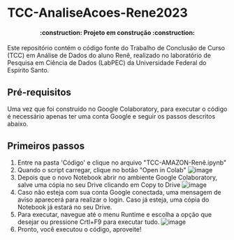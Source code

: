 # TCC-AnaliseAcoes-Rene2023

<h4 align="center"> 
    :construction:  Projeto em construção  :construction:
</h4>

Este repositório contém o código fonte do Trabalho de Conclusão de Curso (TCC) em Análise de Dados do aluno Renê, realizado no laboratório de Pesquisa em Ciência de Dados (LabPEC) da Universidade Federal do Espírito Santo.

## Pré-requisitos

Uma vez que foi construído no Google Colaboratory, para executar o código é necessário apenas ter uma conta Google e seguir os passos descritos abaixo.

## Primeiros passos

1. Entre na pasta 'Código' e clique no arquivo "TCC-AMAZON-Renê.ipynb"
2. Quando o script carregar, clique no botão "Open in Colab"
![image](https://user-images.githubusercontent.com/96728526/235245361-802820eb-b597-4e55-be01-aa9cabdb9350.png)
3. Depois que o novo Notebook abrir no ambiente Google Colaboratory, salve uma cópia no seu Drive clicando em Copy to Drive
![image](https://user-images.githubusercontent.com/96728526/235245454-0512032f-c1d8-43cb-a312-353d68776da5.png)
4. Caso não esteja com sua conta Google conectada, uma mensagem de aviso aparecerá para realizar o login. Caso já esteja, uma cópia do Notebook já estará no seu Drive.
5. Para executar, navegue até o menu Runtime e escolha a opção que desejar ou pressione Crtl+F9 para executar tudo.
![image](https://user-images.githubusercontent.com/96728526/235246759-c72b8798-527b-4436-b714-6f3d2975d7cf.png)
6. Pronto, você executou o código, aproveite!


